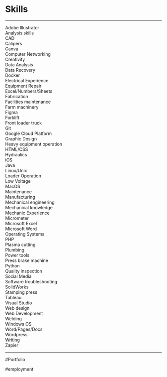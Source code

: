 # Skills

---

Adobe Illustrator  
Analysis skills  
CAD  
Calipers  
Canva  
Computer Networking  
Creativity  
Data Analysis  
Data Recovery  
Docker  
Electrical Experience  
Equipment Repair  
Excel/Numbers/Sheets  
Fabrication  
Facilities maintenance  
Farm machinery  
Figma  
Forklift  
Front loader truck  
Git  
Google Cloud Platform  
Graphic Design  
Heavy equipment operation  
HTML/CSS  
Hydraulics  
iOS  
Java  
Linux/Unix  
Loader Operation  
Low Voltage  
MacOS  
Maintenance  
Manufacturing  
Mechanical engineering  
Mechanical knowledge  
Mechanic Experience  
Micrometer  
Microsoft Excel  
Microsoft Word  
Operating Systems  
PHP  
Plasma cutting  
Plumbing  
Power tools  
Press brake machine  
Python  
Quality inspection  
Social Media  
Software troubleshooting  
SolidWorks  
Stamping press  
Tableau  
Visual Studio  
Web design  
Web Development  
Welding  
Windows OS  
Word/Pages/Docs  
Wordpress  
Writing  
Zapier

---

#Portfolio

#employment
